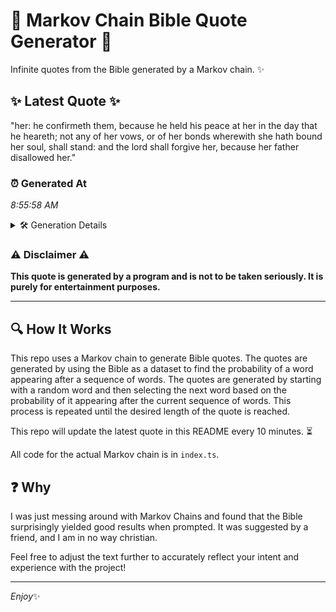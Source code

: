 # 📖 Markov Chain Bible Quote Generator 📖

Infinite quotes from the Bible generated by a Markov chain. ✨

## ✨ Latest Quote ✨
"her: he confirmeth them, because he held his peace at her in the day that he heareth; not any of her vows, or of her bonds wherewith she hath bound her soul, shall stand: and the lord shall forgive her, because her father disallowed her."

### ⏰ Generated At
*8:55:58 AM*

<details>
    <summary>🛠️ Generation Details</summary>
    <p>
        <strong>🌱 Seed:</strong> her:<br>
        <strong>🔄 Iterations:</strong> 44<br>
        <strong>📜 Context History:</strong><br>[ her: ]: he<br>[ her:, he ]: confirmeth<br>[ her:, he, confirmeth ]: them,<br>[ her:, he, confirmeth, them, ]: because<br>[ her:, he, confirmeth, them,, because ]: he<br>[ her:, he, confirmeth, them,, because, he ]: held<br>[ he, confirmeth, them,, because, he, held ]: his<br>[ confirmeth, them,, because, he, held, his ]: peace<br>[ them,, because, he, held, his, peace ]: at<br>[ because, he, held, his, peace, at ]: her<br>[ he, held, his, peace, at, her ]: in<br>[ held, his, peace, at, her, in ]: the<br>[ his, peace, at, her, in, the ]: day<br>[ peace, at, her, in, the, day ]: that<br>[ at, her, in, the, day, that ]: he<br>[ her, in, the, day, that, he ]: heareth;<br>[ in, the, day, that, he, heareth; ]: not<br>[ the, day, that, he, heareth;, not ]: any<br>[ day, that, he, heareth;, not, any ]: of<br>[ that, he, heareth;, not, any, of ]: her<br>[ he, heareth;, not, any, of, her ]: vows,<br>[ heareth;, not, any, of, her, vows, ]: or<br>[ not, any, of, her, vows,, or ]: of<br>[ any, of, her, vows,, or, of ]: her<br>[ of, her, vows,, or, of, her ]: bonds<br>[ her, vows,, or, of, her, bonds ]: wherewith<br>[ vows,, or, of, her, bonds, wherewith ]: she<br>[ or, of, her, bonds, wherewith, she ]: hath<br>[ of, her, bonds, wherewith, she, hath ]: bound<br>[ her, bonds, wherewith, she, hath, bound ]: her<br>[ bonds, wherewith, she, hath, bound, her ]: soul,<br>[ wherewith, she, hath, bound, her, soul, ]: shall<br>[ she, hath, bound, her, soul,, shall ]: stand:<br>[ hath, bound, her, soul,, shall, stand: ]: and<br>[ bound, her, soul,, shall, stand:, and ]: the<br>[ her, soul,, shall, stand:, and, the ]: lord<br>[ soul,, shall, stand:, and, the, lord ]: shall<br>[ shall, stand:, and, the, lord, shall ]: forgive<br>[ stand:, and, the, lord, shall, forgive ]: her,<br>[ and, the, lord, shall, forgive, her, ]: because<br>[ the, lord, shall, forgive, her,, because ]: her<br>[ lord, shall, forgive, her,, because, her ]: father<br>[ shall, forgive, her,, because, her, father ]: disallowed<br>[ forgive, her,, because, her, father, disallowed ]: her.<br>
    </p>
</details>

### ⚠️ Disclaimer ⚠️
**This quote is generated by a program and is not to be taken seriously. It is purely for entertainment purposes.**

---

## 🔍 How It Works

This repo uses a Markov chain to generate Bible quotes. The quotes are generated by using the Bible as a dataset to find the probability of a word appearing after a sequence of words. The quotes are generated by starting with a random word and then selecting the next word based on the probability of it appearing after the current sequence of words. This process is repeated until the desired length of the quote is reached.

This repo will update the latest quote in this README every 10 minutes. ⏳

All code for the actual Markov chain is in `index.ts`.

## ❓ Why

I was just messing around with Markov Chains and found that the Bible surprisingly yielded good results when prompted. 
It was suggested by a friend, and I am in no way christian.

Feel free to adjust the text further to accurately reflect your intent and experience with the project!

---

*Enjoy*✨
